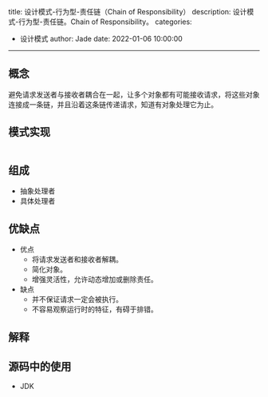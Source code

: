 title: 设计模式-行为型-责任链（Chain of Responsibility）
description: 设计模式-行为型-责任链。Chain of Responsibility。
categories:
  - 设计模式
author: Jade
date: 2022-01-06 10:00:00
---

## 概念
避免请求发送者与接收者耦合在一起，让多个对象都有可能接收请求，将这些对象连接成一条链，并且沿着这条链传递请求，知道有对象处理它为止。

## 模式实现
```java

```

## 组成
- 抽象处理者
- 具体处理者

## 优缺点
- 优点
  - 将请求发送者和接收者解耦。
  - 简化对象。
  - 增强灵活性，允许动态增加或删除责任。
- 缺点
  - 并不保证请求一定会被执行。
  - 不容易观察运行时的特征，有碍于排错。

## 解释

## 源码中的使用
- JDK
